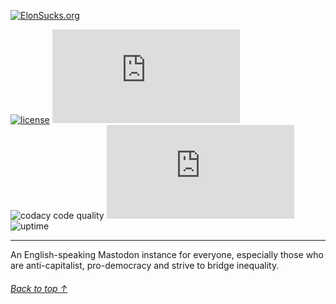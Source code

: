 [![ElonSucks.org](https://i.imgur.com/SU9w4B3.png)](https://elonsucks.org)

[![license](https://img.shields.io/badge/License-APGL-green.svg)](LICENSE)
![languages](https://img.shields.io/github/languages/count/elon-sucks/elonsucks.org)
![codacy code quality](https://img.shields.io/codacy/grade/f9d695c423824a058c804a356dfa3493)
[![last commit](https://img.shields.io/github/last-commit/elon-sucks/elonsucks.org)](https://github.com/elon-sucks/elonsucks.org/commits/master)
![uptime](https://img.shields.io/uptimerobot/ratio/7/m793122693-9a5ff3639e0f1fb1d48fb53b?logo=Uptime)

---

An English-speaking Mastodon instance for everyone, especially those who are anti-capitalist, pro-democracy and strive to bridge inequality.

###### [Back to top ↑](https://github.com/elon-sucks/elonsucks.org#)
